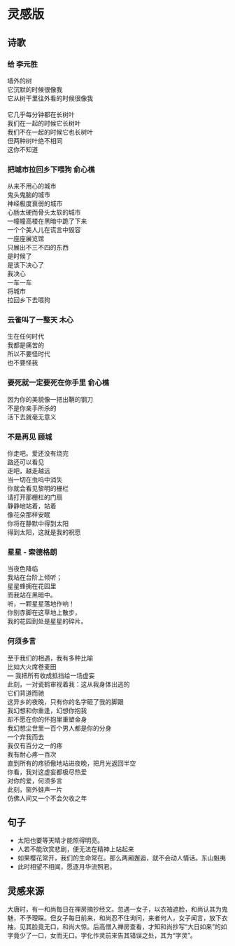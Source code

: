 # 灵感版

## 诗歌
### 给 李元胜
墙外的树\
它沉默的时候很像我\
它从树干里往外看的时候很像我\
\
它几乎每分钟都在长树叶\
我们在一起的时候它长树叶\
我们不在一起的时候它也长树叶\
但两种树叶绝不相同\
这你不知道

### 把城市拉回乡下喂狗 俞心樵
从来不用心的城市\
鬼头鬼脑的城市\
神经极度衰弱的城市\
心肠太硬而骨头太软的城市\
一幢幢高楼在黑暗中跪了下来\
一个个美人儿在谎言中毁容\
一座座展览馆\
只展出不三不四的东西\
是时候了\
是该下决心了\
我决心\
一车一车\
将城市\
拉回乡下去喂狗

### 云雀叫了一整天 木心
生在任何时代\
我都是痛苦的\
所以不要怪时代\
也不要怪我

### 要死就一定要死在你手里 俞心樵
因为你的美貌像一把出鞘的钢刀\
不是你亲手所杀的\
活下去就毫无意义

### 不是再见 顾城
你走吧。爱还没有烧完\
路还可以看见\
走吧，越走越远\
当一切在虫呜中消失\
你就会看见黎明的栅栏\
请打开那栅栏的门扇\
静静地站着，站着\
像花朵那样安眠\
你将在静默中得到太阳\
得到太阳，这就是我的祝愿

### 星星 - 索德格朗
当夜色降临\
我站在台阶上倾听；\
星星蜂拥在花园里\
而我站在黑暗中。\
听，一颗星星落地作响！\
你别赤脚在这草地上散步，\
我的花园到处是星星的碎片。

### 何须多言
至于我们的相遇，我有多种比喻\
比如大火席卷麦田\
— 我把所有收成抵挡给一场虚妄\
此刻，一对瓷鹤审视着我：这从我身体出逃的\
它们背道而驰\
这异乡的夜晚，只有你的名字砸了我的脚跟\
我幻想和你重逢，幻想你抱我\
却不愿在你的怀抱里重塑金身\
我幻想尘世里一百个男人都是你的分身\
一个弃我而去\
我仅有百分之一的疼\
我有耐心疼一百次\
直到所有的疼骄傲地站进夜晚，把月光返回半空\
你看，我对这虚妄都极尽热爱\
对你的爱，何须多言\
此刻，窗外蛙声一片\
仿佛人间又一个不会欠收之年

## 句子
* 太阳也要等天晴才能照得明亮。
* 人若不能欣赏悲剧，便无法在精神上站起来
* 如果樱花常开，我们的生命常在。那么两厢邂逅，就不会动人情话。东山魁夷
* 此时相望不相闻，愿逐月华流照君。

## 灵感来源
大唐时，有一和尚每日在禅房摘抄经文。忽遇一女子，以衣袖遮脸，和尚认其为鬼魅，不予理睬。但女子每日前来，和尚忍不住询问，来者何人，女子闻言，放下衣袖，见其脸竟无口，和尚大惊。后高僧入禅房查看，才知和尚抄写“大日如来”的如字竟少了一口，女而无口。字化作灵前来告其错误之处，其为“字灵”。
